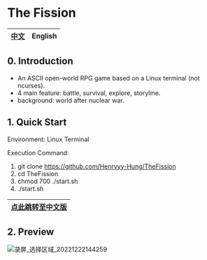 # **The Fission**

  [中文](https://github.com/Henryyy-Hung/HKU-COMP1340-TheFission/tree/ChineseEdition#裂变)|English|
--------------------------------------------------------|--------------------------------------------------------|

## **0. Introduction**

  * An ASCII open-world RPG game based on a Linux terminal (not ncurses).
  * 4 main feature: battle, survival, explore, storyline.
  * background: world after nuclear war.

## **1. Quick Start**

  Environment: Linux Terminal
 
  Execution Command: 
  1. git clone https://github.com/Henryyy-Hung/TheFission
  2. cd TheFission
  3. chmod 700 ./start.sh
  4. ./start.sh
  
  [点此跳转至中文版](https://github.com/Henryyy-Hung/HKU-COMP1340-TheFission/tree/ChineseEdition)|
--------------------------------------------------------|
  
## **2. Preview**

![录屏_选择区域_20221222144259](https://user-images.githubusercontent.com/78750074/209073872-9274ec47-56f0-41ab-a8e6-8a63421b6bc8.gif)
